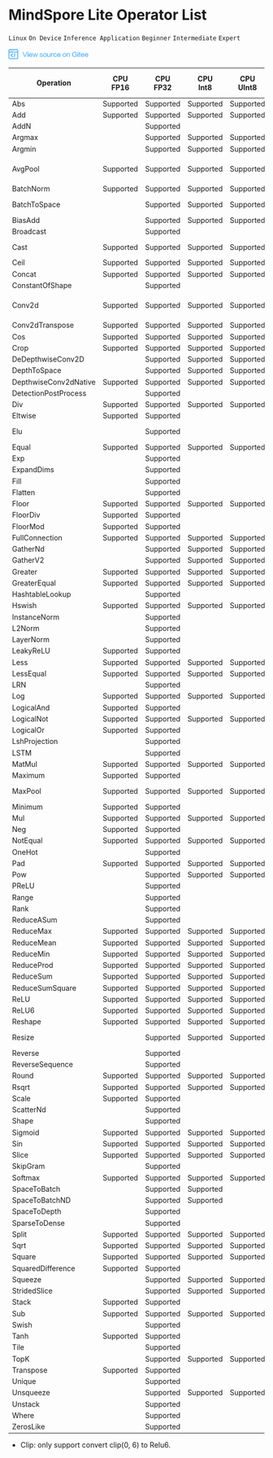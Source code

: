 ﻿# MindSpore Lite Operator List

`Linux` `On Device` `Inference Application` `Beginner` `Intermediate` `Expert`

<a href="https://gitee.com/mindspore/docs/blob/master/docs/note/source_en/operator_list_lite.md" target="_blank"><img src="./_static/logo_source.png"></a>

| Operation               | CPU<br/>FP16 | CPU<br/>FP32 | CPU<br/>Int8 | CPU<br/>UInt8 | GPU<br/>FP16 | GPU<br/>FP32 | Tensorflow <br/>Lite op supported | Caffe <br/>Lite op supported | Onnx <br/>Lite op supported |
|-----------------------|----------|----------|----------|-----------|----------|-------------------|----------|----------|---------|
| Abs                   | Supported | Supported        | Supported        | Supported         | Supported        | Supported        | Abs        |               | Abs                |
| Add                   | Supported        | Supported        | Supported        | Supported         | Supported        | Supported        | Add        |               | Add, Int8Add                |
| AddN                  |          | Supported        |          |           |          |          | AddN       |               |                    |
| Argmax                |          | Supported        | Supported        | Supported         |          |          | Argmax     | ArgMax        | ArgMax             |
| Argmin                |          | Supported        | Supported        | Supported         |          |          | Argmin     |               |                    |
| AvgPool               | Supported        | Supported        | Supported        | Supported         | Supported        | Supported        | MeanPooling | Pooling       | AveragePool, GlobalAveragePool, Int8AveragePool        |
| BatchNorm             | Supported        | Supported        | Supported        | Supported         | Supported        | Supported        |            | BatchNorm     | BatchNormalization |
| BatchToSpace          |          | Supported        | Supported        | Supported         | Supported         | Supported         | BatchToSpace, BatchToSpaceND |  |               |
| BiasAdd               |          | Supported        | Supported        | Supported         | Supported        | Supported         |           |                | BiasAdd            |
| Broadcast             |          | Supported        |          |           |          |          | BroadcastTo |               | Expand             |
| Cast                  | Supported        | Supported        | Supported| Supported         | Supported        | Supported        | Cast, QUANTIZE, DEQUANTIZE  |        | Cast               |
| Ceil                  | Supported | Supported        | Supported        | Supported         | Supported        | Supported        | Ceil        |               | Ceil               |
| Concat                | Supported        | Supported        | Supported        | Supported         | Supported        | Supported        | Concat      | Concat        | Concat             |
| ConstantOfShape                |         | Supported        |         |          |         |         |       |         | ConstantOfShape             |
| Conv2d                | Supported        | Supported        | Supported        | Supported         | Supported        | Supported        | Conv2D      | Convolution   | Conv, Int8Conv, ConvRelu, Int8ConvRelu               |
| Conv2dTranspose       | Supported        | Supported        | Supported        | Supported         | Supported        | Supported        | DeConv2D    | Deconvolution | ConvTranspose      |
| Cos                   | Supported | Supported        | Supported        | Supported         | Supported        | Supported        | Cos         |               | Cos                |
| Crop                  | Supported | Supported        | Supported        | Supported         |          |          |             |  Crop         |                    |
| DeDepthwiseConv2D     |          | Supported        | Supported        | Supported         |          |          |             |  Deconvolution| ConvTranspose      |
| DepthToSpace          |          | Supported        | Supported        | Supported         | Supported         | Supported         | DepthToSpace|               | DepthToSpace       |
| DepthwiseConv2dNative | Supported        | Supported        | Supported        | Supported         | Supported        | Supported        | DepthwiseConv2D | Convolution   |     |
| DetectionPostProcess  |          | Supported        |       |          |                   |          | Custom |           |                 |
| Div                   | Supported        | Supported        | Supported        | Supported         | Supported        | Supported        | Div, RealDiv         |               | Div                |
| Eltwise               | Supported        | Supported        |          |           | Supported         | Supported         |             |  Eltwise      | Sum, Max                    |
| Elu                   |          | Supported        |          |           |          |          |        |  Elu               | Elu, NonMaxSuppression                |
| Equal                 | Supported        | Supported        | Supported        | Supported         | Supported         | Supported         | Equal       |               | Equal              |
| Exp                   |          | Supported        |          |           | Supported        | Supported        | Exp         |  Exp             | Exp                |
| ExpandDims            |          | Supported        |          |           |          |          |ExpandDims             |               |                    |
| Fill                  |          | Supported        |          |           |          |          | Fill        |               |                    |
| Flatten               |          | Supported        |          |           |          |          |             | Flatten       |                    |
| Floor                 | Supported | Supported        | Supported        | Supported         | Supported        | Supported        | flOOR       |               | Floor              |
| FloorDiv              | Supported        | Supported        |          |           | Supported         | Supported         | FloorDiv    |               |                    |
| FloorMod              | Supported        | Supported        |          |           | Supported         | Supported         | FloorMod    |               |                    |
| FullConnection        | Supported        | Supported        | Supported        | Supported         | Supported        | Supported        | FullyConnected  | InnerProduct  |                |
| GatherNd              |          | Supported        | Supported        | Supported         |          |          | GatherND    |               |                    |
| GatherV2              |          | Supported        | Supported        | Supported         | Supported         | Supported         | Gather      |               | Gather             |
| Greater               | Supported        | Supported        | Supported        | Supported         | Supported         | Supported         | Greater     |               | Greater            |
| GreaterEqual          | Supported        | Supported        | Supported        | Supported         | Supported         | Supported         | GreaterEqual|               |                    |
| HashtableLookup       |         | Supported        |         |          |          |          | HashtableLookup   |               |                    |
| Hswish                | Supported        | Supported        | Supported        | Supported         | Supported         | Supported         | HardSwish   |               |                    |
| InstanceNorm                |         | Supported        |          |           |         |         | InstanceNorm   |               |           |
| L2Norm                |         | Supported        |          |           |         |         | L2_NORMALIZATION   |               |           |
| LayerNorm |  | Supported |  |  |  |  | LayerNorm |  |  |
| LeakyReLU             | Supported        | Supported        |          |           | Supported        | Supported        | LeakyRelu   |               | LeakyRelu          |
| Less                  | Supported        | Supported        | Supported        | Supported         | Supported         | Supported         | Less        |               | Less               |
| LessEqual             | Supported        | Supported        | Supported        | Supported         | Supported         | Supported         | LessEqual   |               |                    |
| LRN     |          | Supported        |          |           |          |          | LocalResponseNorm  |        | Lrn, LRN                |
| Log                   | Supported | Supported        | Supported        | Supported         | Supported        | Supported        | Log         |               | Log                |
| LogicalAnd            | Supported        | Supported        |          |           | Supported         | Supported         | LogicalAnd  |               | And                   |
| LogicalNot            | Supported | Supported        | Supported        | Supported         | Supported        | Supported        | LogicalNot  |               | Not                   |
| LogicalOr             | Supported        | Supported        |          |           | Supported         | Supported         | LogicalOr   |               | Or                   |
| LshProjection         |          | Supported        |          |           |          |          | LshProjection            |               |                    |
| LSTM                  |          | Supported        |          |           |          |          |             |               | LSTM                   |
| MatMul                | Supported | Supported        | Supported        | Supported         | Supported        | Supported        |             |               | MatMul             |
| Maximum               | Supported        | Supported        |          |           | Supported         | Supported         | Maximum     |               |                |
| MaxPool               | Supported        | Supported        | Supported        | Supported         | Supported        | Supported        | MaxPooling  | Pooling       | MaxPool, GlobalMaxPool            |
| Minimum               | Supported        | Supported        |          |           | Supported         | Supported         | Minimum     |               | Min                |
| Mul                   | Supported        | Supported        | Supported        | Supported         | Supported        | Supported        | Mul         |               | Mul                |
| Neg                   | Supported | Supported        |          |           | Supported         | Supported         |   Neg       |               | Neg                   |
| NotEqual              | Supported        | Supported        | Supported        | Supported         | Supported         | Supported         | NotEqual    |               |                    |
| OneHot                |          | Supported        |          |           |          |          | OneHot      |               | OneHot                   |
| Pad                   | Supported        | Supported        | Supported        | Supported         | Supported         | Supported         | Pad, MirrorPad         |               | Pad                |
| Pow                   |          | Supported        | Supported        | Supported         |          |         | Pow          | Power         | Pow              |
| PReLU                 |          | Supported        |          |           | Supported        | Supported        | PRELU       | PReLU         | PRelu             |
| Range                 |          | Supported        |          |           |          |          | Range       |               |                    |
| Rank                  |          | Supported        |          |           |          |          | Rank        |               |                    |
| ReduceASum            |          | Supported        |          |           |          |          |          |   Reduction            |           |
| ReduceMax             | Supported        | Supported        | Supported        | Supported         |          |          | ReduceMax   |               | ReduceMax          |
| ReduceMean            | Supported        | Supported        | Supported        | Supported         | Supported         | Supported         | Mean        | Reduction              | ReduceMean         |
| ReduceMin             | Supported        | Supported        | Supported        | Supported         |          |          | ReduceMin   |               | ReduceMin          |
| ReduceProd            | Supported        | Supported        | Supported        | Supported         |          |          | ReduceProd  |               | ReduceProd                   |
| ReduceSum             | Supported        | Supported        | Supported        | Supported         | Supported         | Supported         | Sum         | Reduction              | ReduceSum          |
| ReduceSumSquare       | Supported        | Supported        | Supported        | Supported         |          |          |             |  Reduction             | ReduceSumSquare                   |
| ReLU                  | Supported        | Supported        | Supported        | Supported         | Supported        | Supported        | Relu        | ReLU          | Relu               |
| ReLU6                 | Supported        | Supported        | Supported        | Supported         | Supported        | Supported        | Relu6       | ReLU6         | Clip*              |
| Reshape               | Supported        | Supported        | Supported        | Supported         | Supported        | Supported        | Reshape     | Reshape       | Reshape,Flatten    |
| Resize                |          | Supported        | Supported        | Supported         | Supported         | Supported         | ResizeBilinear, NearestNeighbor | Interp        | Resize                   |
| Reverse               |          | Supported        |          |           |          |          | reverse     |               |                    |
| ReverseSequence       |          | Supported        |          |           |          |          | ReverseSequence  |          |                    |
| Round                 | Supported | Supported        | Supported        | Supported         | Supported        | Supported        | Round       |               | Round                   |
| Rsqrt                 | Supported | Supported        | Supported        | Supported         | Supported        | Supported        | Rsqrt       |               |                    |
| Scale                 | Supported | Supported        |          |           | Supported        | Supported        |             |  Scale        |                    |
| ScatterNd             |          | Supported        |          |           |          |          | ScatterNd   |               |                    |
| Shape                 |          | Supported        |          |          |          |          | Shape       |               | Shape              |
| Sigmoid               | Supported        | Supported        | Supported        | Supported         | Supported        | Supported        | Logistic    | Sigmoid       | Sigmoid            |
| Sin                   | Supported | Supported        | Supported        | Supported         | Supported        | Supported        | Sin         |               | Sin                |
| Slice                 | Supported | Supported        | Supported        | Supported         | Supported        | Supported        | Slice       | Slice              | Slice              |
| SkipGram              |          | Supported        |         |          |         |         | SKipGram       |               |               |
| Softmax               | Supported        | Supported        | Supported        | Supported         | Supported        | Supported        | Softmax     | Softmax       | Softmax            |
| SpaceToBatch          |          | Supported        | Supported        |           | Supported         | Supported         |             |               |                    |
| SpaceToBatchND        |          | Supported        | Supported         |           | Supported         | Supported         | SpaceToBatchND |            |                    |
| SpaceToDepth          |          | Supported        |          |           |          |          | SpaceToDepth   |            | SpaceToDepth       |
| SparseToDense         |          | Supported        |          |           |          |          |  SpareToDense  |            |                    |
| Split                 | Supported        | Supported        | Supported        | Supported         |          |          | Split, SplitV  |            | Split                   |
| Sqrt                  | Supported | Supported        | Supported        | Supported         | Supported        | Supported        | Sqrt        |               | Sqrt               |
| Square                | Supported | Supported        | Supported        | Supported         | Supported        | Supported        | Square      |               |                    |
| SquaredDifference     | Supported | Supported        |          |           | Supported         | Supported         |  SquaredDifference |         |                    |
| Squeeze               |          | Supported        | Supported        | Supported         | Supported         | Supported         | Squeeze     |               | Squeeze            |
| StridedSlice          |          | Supported        | Supported        | Supported         |          |          | StridedSlice|               |                    |
| Stack                 | Supported | Supported        |          |           | Supported         | Supported         | Stack       |               |                    |
| Sub                   | Supported        | Supported        | Supported        | Supported         | Supported        | Supported        | Sub         |               |  Sub               |
| Swish |    | Supported |    |    |    |    | Swish | Swish | Swish |
| Tanh                  | Supported        | Supported        |          |           | Supported        | Supported        | Tanh        | TanH          | Tanh, Sign                    |
| Tile                  |          | Supported        |          |           |          |          | Tile        | Tile              | Tile               |
| TopK                  |          | Supported        | Supported        | Supported         |          |          | TopKV2      |               | TopK                   |
| Transpose             | Supported        | Supported        |          |           | Supported        | Supported        | Transpose   | Permute       | Transpose          |
| Unique                |          | Supported        |          |           |          |          | Unique      |               |                    |
| Unsqueeze             |          | Supported        | Supported        | Supported         |          |          |             |               | Unsqueeze          |
| Unstack               |          | Supported        |          |           |          |          | Unstack     |               |                    |
| Where                 |          | Supported        |          |           |          |          |  Where      |               |                    |
| ZerosLike             |          | Supported        |          |           |          |          | ZerosLike   |               |               |

* Clip: only support convert clip(0, 6) to Relu6.
